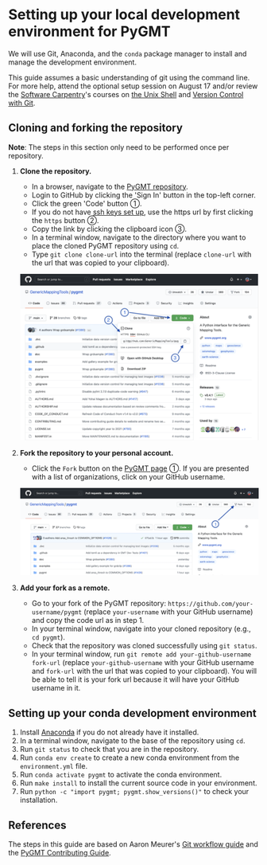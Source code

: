 # Setting up your local development environment for PyGMT

We will use Git, Anaconda, and the `conda` package manager to install and
manage the development environment.

This guide assumes a basic understanding of git using the command line. For
more help, attend the optional setup session on August 17 and/or review the
[Software Carpentry](https://software-carpentry.org/)'s courses on
[the Unix Shell](https://swcarpentry.github.io/shell-novice/) and
[Version Control with Git](https://swcarpentry.github.io/git-novice/).

## Cloning and forking the repository

**Note**: The steps in this section only need to be performed once per
repository.

1. **Clone the repository.**

   - In a browser, navigate to the
     [PyGMT repository](https://github.com/GenericMappingTools/pygmt).
   - Login to GitHub by clicking the 'Sign In' button in the top-left corner.
   - Click the green 'Code' button ①.
   - If you do not have
     [ssh keys set up](https://docs.github.com/en/github/authenticating-to-github/connecting-to-github-with-ssh),
     use the https url by first clicking the `https` button ②.
   - Copy the link by clicking the clipboard icon ③.
   - In a terminal window, navigate to the directory where you want to place
     the cloned PyGMT repository using `cd`.
   - Type `git clone clone-url` into the terminal (replace `clone-url`
     with the url that was copied to your clipboard).

   ![clone.png](images/clone.png)

2. **Fork the repository to your personal account.**

   - Click the `Fork` button on the
     [PyGMT page](https://github.com/GenericMappingTools/pygmt) ①. If you are
     presented with a list of organizations, click on your GitHub username.

   ![fork.png](images/fork.png)

3. **Add your fork as a remote.**

   - Go to your fork of the PyGMT repository:
     `https://github.com/your-username/pygmt` (replace `your-username` with
     your GitHub username) and copy the code url as in step 1.
   - In your terminal window, navigate into your cloned repository
     (e.g., `cd pygmt`).
   - Check that the repository was cloned successfully using `git status`.
   - In your terminal window, run `git remote add your-github-username fork-url`
     (replace `your-github-username` with your GitHub username and `fork-url`
     with the url that was copied to your clipboard). You will be able to tell
     it is your fork url because it will have your GitHub username in it.

## Setting up your conda development environment

1. Install [Anaconda](https://www.anaconda.com/products/individual) if you do
   not already have it installed.
2. In a terminal window, navigate to the base of the repository using `cd`.
3. Run `git status` to check that you are in the repository.
4. Run `conda env create` to create a new conda environment from the
   `environment.yml` file.
5. Run `conda activate pygmt` to activate the conda environment.
6. Run `make install` to install the current source code in your environment.
7. Run `python -c "import pygmt; pygmt.show_versions()"` to check your
   installation.

## References

The steps in this guide are based on Aaron Meurer's
[Git workflow guide](https://www.asmeurer.com/git-workflow/) and the
[PyGMT Contributing Guide](https://www.pygmt.org/dev/contributing.html).